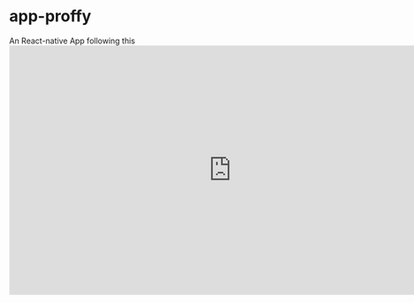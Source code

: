 # app-proffy

An React-native App following this <iframe style="border: 1px solid rgba(0, 0, 0, 0.1);" width="800" height="450" src="https://www.figma.com/embed?embed_host=share&url=https%3A%2F%2Fwww.figma.com%2Ffile%2F27n2v7k5LxYL9H44jRJTWL%2FProffy_Mobile%3Fnode-id%3D0%253A1&chrome=DOCUMENTATION" allowfullscreen></iframe>
